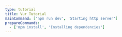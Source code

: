 ```yaml
---
type: tutorial
title: Vur Tutorial
mainCommand: ['npm run dev', 'Starting http server']
prepareCommands:
  - ['npm install', 'Installing dependencies']
---
```

